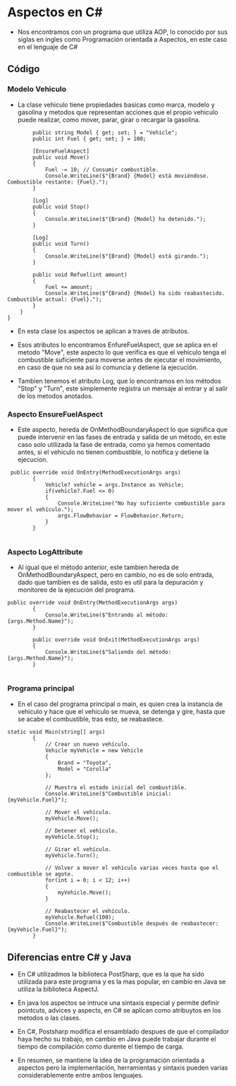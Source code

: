 # Aspectos en C#

- Nos encontramos con un programa que utiliza AOP, lo conocido por sus siglas en ingles como Programación orientada a Aspectos, en este caso en el lenguaje de C#

## Código

### Modelo Vehiculo

- La clase vehiculo tiene propiedades basicas como marca, modelo y gasolina y metodos que representan acciones que el propio vehiculo puede realizar, como mover, parar, girar o recargar la gasolina.

```public string Brand { get; set; } = "Generic";
        public string Model { get; set; } = "Vehicle";
        public int Fuel { get; set; } = 100;

        [EnsureFuelAspect]
        public void Move()
        {
            Fuel -= 10; // Consumir combustible.
            Console.WriteLine($"{Brand} {Model} está moviéndose. Combustible restante: {Fuel}.");
        }

        [Log]
        public void Stop()
        {
            Console.WriteLine($"{Brand} {Model} ha detenido.");
        }

        [Log]
        public void Turn()
        {
            Console.WriteLine($"{Brand} {Model} está girando.");
        }

        public void Refuel(int amount)
        {
            Fuel += amount;
            Console.WriteLine($"{Brand} {Model} ha sido reabastecido. Combustible actual: {Fuel}.");
        }
    }
}
```

- En esta clase los aspectos se aplican a traves de atributos.

- Esos atributos lo encontramos EnfureFuelAspect, que se aplica en el metodo "Move", este aspecto lo que verifica es que el vehiculo tenga el combustible suficiente para moverse antes de ejecutar el movimiento, en caso de que no sea asi lo comuncia y detiene la ejecución.

- Tambien tenemos el atributo Log, que lo encontramos en los métodos "Stop" y "Turn", este simplemente registra un mensaje al entrar y al salir de los metodos anotados.

### Aspecto EnsureFuelAspect

- Este aspecto, hereda de OnMethodBoundaryAspect lo que significa que puede intervenir en las fases de entrada y salida de un método, en este caso solo utilizada la fase de entrada, como ya hemos comentado antes, si el vehiculo no tienen combustible, lo notifica y detiene la ejecucion.

```
 public override void OnEntry(MethodExecutionArgs args)
        {
            Vehicle? vehicle = args.Instance as Vehicle;
            if(vehicle?.Fuel <= 0)
            {
                Console.WriteLine("No hay suficiente combustible para mover el vehículo.");
                args.FlowBehavior = FlowBehavior.Return;
            }
        }


```

### Aspecto LogAttribute

- Al igual que el método anterior, este tambien hereda de OnMethodBoundaryAspect, pero en cambio, no es de solo entrada, dado que tambien es de salida, esto es util para la depuración y monitoreo de la ejecución del programa.

```
public override void OnEntry(MethodExecutionArgs args)
        {
            Console.WriteLine($"Entrando al método: {args.Method.Name}");
        }
        
        public override void OnExit(MethodExecutionArgs args)
        {
            Console.WriteLine($"Saliendo del método: {args.Method.Name}");
        }


```

### Programa principal

- En el caso del programa principal o main, es quien crea la instancia de vehiculo y hace que el vehiculo se mueva, se detenga y gire, hasta que se acabe el combustible, tras esto, se reabastece.

```
static void Main(string[] args)
        {
            // Crear un nuevo vehículo.
            Vehicle myVehicle = new Vehicle
            {
                Brand = "Toyota",
                Model = "Corolla"
            };

            // Muestra el estado inicial del combustible.
            Console.WriteLine($"Combustible inicial: {myVehicle.Fuel}");

            // Mover el vehículo.
            myVehicle.Move();

            // Detener el vehículo.
            myVehicle.Stop();

            // Girar el vehículo.
            myVehicle.Turn();

            // Volver a mover el vehículo varias veces hasta que el combustible se agote.
            for(int i = 0; i < 12; i++)
            {
                myVehicle.Move();
            }

            // Reabastecer el vehículo.
            myVehicle.Refuel(100);
            Console.WriteLine($"Combustible después de reabastecer: {myVehicle.Fuel}");
        }

```

## Diferencias entre C# y Java

- En C# utilizadmos la biblioteca PostSharp, que es la que ha sido utilizada para este programa y es la mas popular, en cambio en Java se utiliza la biblioteca AspectJ.

- En java los aspectos se intruce una sintaxis especial y permite definir pointcuts, advices y aspects, en C# se aplican como atribuytos en los metodos o las clases.

- En C#, Postsharp modifica el ensamblado despues de que el compilador haya hecho su trabajo, en cambio en Java puede trabajar durante el tiempo de compilación como durente el tiempo de carga.

- En resumen, se mantiene la idea de la programación orientada a aspectos pero la implementación, herramientas y sintaxis pueden varias considerablemente entre ambos lenguajes.